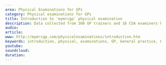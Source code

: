 ```yaml
---
area: Physical Examinations for GPs
category: Physical examinations for GPs
title: Introduction to 'mymrcgp' physical examination
description: Data collected from 300 GP trainers and 16 CSA examiners has been ana-lysed to provide guidance about physical examination of common General Practice cases
audio: 
article: 
www: http://mymrcgp.com/physicalexaminations/introduction.htm
keywords: introduction, physical, examinations, GP, General practice, Fraser Birrell, Keith Birrell, Richard Shelley
youtube: 
soundcloud: 
duration: 
---
```

